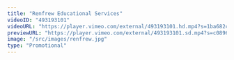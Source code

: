 ```yaml
---
title: "Renfrew Educational Services"
videoID: "493193101"
videoURL: "https://player.vimeo.com/external/493193101.hd.mp4?s=1ba682c1e70f437cd7f1ee065faa75c2e0257c8a&profile_id=175"
previewURL: "https://player.vimeo.com/external/493193101.sd.mp4?s=c089668aab3f0b4953c767a627b896a295376c77&profile_id=165"
image: "/src/images/renfrew.jpg"
type: "Promotional"
---
```

